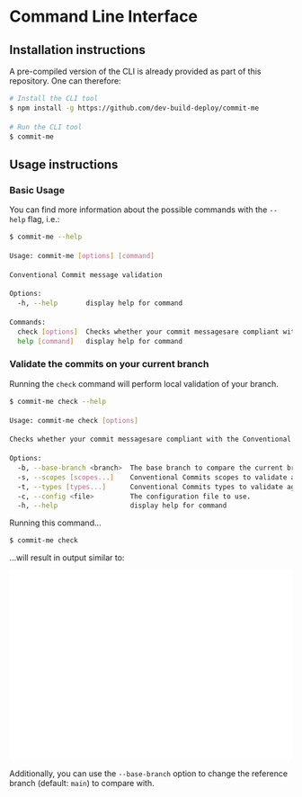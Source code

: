 <!-- 
SPDX-FileCopyrightText: 2023 Kevin de Jong <monkaii@hotmail.com>
SPDX-License-Identifier: MIT
-->

# Command Line Interface

## Installation instructions

A pre-compiled version of the CLI is already provided as part of this repository. One can therefore:

```sh
# Install the CLI tool
$ npm install -g https://github.com/dev-build-deploy/commit-me

# Run the CLI tool
$ commit-me
```

## Usage instructions

### Basic Usage

You can find more information about the possible commands with the `--help` flag, i.e.:

```sh
$ commit-me --help

Usage: commit-me [options] [command]

Conventional Commit message validation

Options:
  -h, --help       display help for command

Commands:
  check [options]  Checks whether your commit messagesare compliant with the Conventional Commit specification.
  help [command]   display help for command
```

### Validate the commits on your current branch

Running the `check` command will perform local validation of your branch.

```sh
$ commit-me check --help

Usage: commit-me check [options]

Checks whether your commit messagesare compliant with the Conventional Commit specification.

Options:
  -b, --base-branch <branch>  The base branch to compare the current branch with.
  -s, --scopes [scopes...]    Conventional Commits scopes to validate against.
  -t, --types [types...]      Conventional Commits types to validate against.
  -c, --config <file>         The configuration file to use.
  -h, --help                  display help for command
```

Running this command...
```sh
$ commit-me check
```

...will result in output similar to:

<img src="./images/cli_example.svg">

Additionally, you can use the `--base-branch` option to change the reference branch (default: `main`) to compare with.
